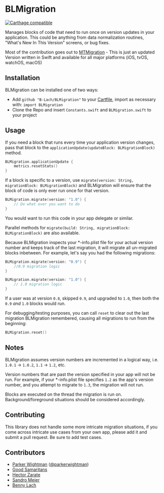 BLMigration
===========

[![Carthage compatible](https://img.shields.io/badge/Carthage-compatible-4BC51D.svg?style=flat)](https://github.com/Carthage/Carthage)

Manages blocks of code that need to run once on version updates in your application. This could be anything from data
normalization routines, "What's New In This Version" screens, or bug fixes.


Most of the contribution goes out to [MTMigration](https://github.com/mysterioustrousers/MTMigration) - This is just an updated Version written in Swift and available for all major platforms (iOS, tvOS, watchOS, macOS)

## Installation

BLMigration can be installed one of two ways:

* Add `github "B-Lach/BLMigration"` to your [Cartfile](https://github.com/Carthage/Carthage/blob/master/Documentation/Artifacts.md), import as necessary with: `import BLMigration`
* Clone the Repo and insert `Constants.swift` and `BLMigration.swift` to your project

## Usage

If you need a block that runs every time your application version changes, pass that block to
the `applicationUpdate(updateBlock: BLMigrationBlock)` method.

```swift
BLMigration.applicationUpdate {
	metrics.resetStats()           
}
```

If a block is specific to a version, use `migrate(version: String, migrationBlock: BLMigrationBlock)` and BLMigration will
ensure that the block of code is only ever run once for that version.

```swift
BLMigration.migrate(version: "1.0") {
	// Do what ever you want to do
}
```

You would want to run this code in your app delegate or similar.

Parallel methods for `migrate(build: String, migrationBlock: BLMigrationBlock)` are also available.

Because BLMigration inspects your *-info.plist file for your actual version number and keeps track of the last migration,
it will migrate all un-migrated blocks inbetween. For example, let's say you had the following migrations:

```swift
BLMigration.migrate(version: "0.9") {
	//0.9 migration logic
}

BLMigration.migrate(version: "1.0") {
	// 1.0 migration logic
}
```

If a user was at version `0.8`, skipped `0.9`, and upgraded to `1.0`, then both the `0.9` *and* `1.0` blocks would run.

For debugging/testing purposes, you can call `reset` to clear out the last migration BLMigration remembered, causing all
migrations to run from the beginning:

```swift
BLMigration.reset()
```

## Notes

BLMigration assumes version numbers are incremented in a logical way, i.e. `1.0.1` -> `1.0.2`, `1.1` -> `1.2`, etc.

Version numbers that are past the version specified in your app will not be run. For example, if your *-info.plist file
specifies `1.2` as the app's version number, and you attempt to migrate to `1.3`, the migration will not run.

Blocks are executed on the thread the migration is run on. Background/foreground situations should be considered accordingly.

## Contributing

This library does not handle some more intricate migration situations, if you come across intricate use cases from your own
app, please add it and submit a pull request. Be sure to add test cases.

## Contributors

- [Parker Wightman](https://github.com/pwightman) ([@parkerwightman](http://twitter.com/parkerwightman))
- [Good Samaritans](https://github.com/mysterioustrousers/MTMigration/contributors)
- [Hector Zarate](https://github.com/Hecktorzr)
- [Sandro Meier](https://github.com/fechu)
- [Benny Lach](https://github.com/B-Lach)